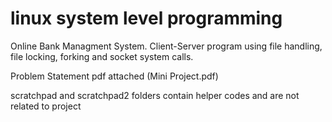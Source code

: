 # linux system level programming
Online Bank Managment System. 
Client-Server program using file handling, file locking, forking and socket system calls.

Problem Statement pdf attached (Mini Project.pdf)

scratchpad and scratchpad2 folders contain helper codes and are not related to project
